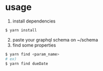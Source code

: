 # usage

1. install dependencies

```sh
$ yarn install
```

2. paste your graphql schema on ~/schema
3. find some properties

```sh
$ yarn find <param_name>
# ex)
$ yarn find dueDate
```
